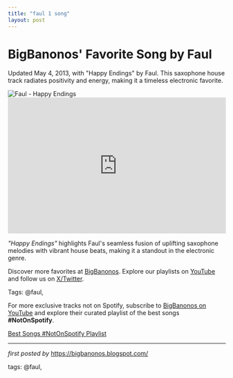 ```yaml
---
title: "faul 1 song"
layout: post
---
```

<!-- Post Title -->
<h1 >BigBanonos' Favorite Song by Faul</h1> <!-- Introductory Text -->
<p >Updated May 4, 2013, with "Happy Endings" by Faul. This saxophone house track radiates positivity and energy, making it a timeless electronic favorite.</p> <!-- Featured Image -->
<div > <img src="https://i.ytimg.com/vi/rc33KU-CEcI/maxresdefault.jpg" alt="Faul - Happy Endings" />
</div> <!-- YouTube Video Embed -->
<div > <iframe width="100%" height="315" src="https://www.youtube.com/embed/rc33KU-CEcI" title="FAUL - Happy Endings" frameborder="0" allow="accelerometer; autoplay; clipboard-write; encrypted-media; gyroscope; picture-in-picture; web-share" referrerpolicy="strict-origin-when-cross-origin" allowfullscreen></iframe>
</div> <!-- Song Information -->
<div > <p><em>"Happy Endings"</em> highlights Faul's seamless fusion of uplifting saxophone melodies with vibrant house beats, making it a standout in the electronic genre.</p>
</div> <!-- Footer Links -->
<div > <p>Discover more favorites at <a href="https://bigbanonos.blogspot.com/" target="_blank">BigBanonos</a>. Explore our playlists on <a href="https://www.youtube.com/@BigBanonos" target="_blank">YouTube</a> and follow us on <a href="https://x.com/bigbanonos" target="_blank">X/Twitter</a>.</p>
</div> <!-- Tags -->
<p >Tags: @faul,</p>


<!--Subscribe and Playlist Links-->
<div>
    <p>For more exclusive tracks not on Spotify, subscribe to <a href="https://www.youtube.com/@BigBanonos" target="_blank">BigBanonos on YouTube</a> and explore their curated playlist of the best songs <strong>#NotOnSpotify</strong>.</p>
    <p><a href="https://www.youtube.com/playlist?list=PLtuNtuTatqI0kFahUCbtbfenC_ET5O_tr" target="_blank">Best Songs #NotOnSpotify Playlist<br /></a></p></div>

<hr />

<p><em>first posted by</em> <a href="https://bigbanonos.blogspot.com/" rel="noopener" target="_new">https://bigbanonos.blogspot.com/</a></p>

<p>tags: @faul,</p>
